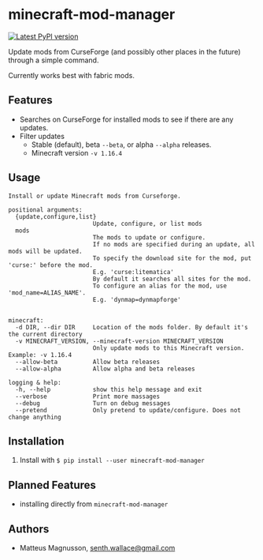 # minecraft-mod-manager

[![Latest PyPI version](https://img.shields.io/pypi/v/minecraft-mod-manager.svg)](https://pypi.python.org/pypi/minecraft-mod-manager)

Update mods from CurseForge (and possibly other places in the future) through a simple command.

Currently works best with fabric mods.

## Features

- Searches on CurseForge for installed mods to see if there are any updates.
- Filter updates
  - Stable (default), beta `--beta`, or alpha `--alpha` releases.
  - Minecraft version `-v 1.16.4`

## Usage

```
Install or update Minecraft mods from Curseforge.

positional arguments:
  {update,configure,list}
                        Update, configure, or list mods
  mods
                        The mods to update or configure.
                        If no mods are specified during an update, all mods will be updated.
                        To specify the download site for the mod, put 'curse:' before the mod.
                        E.g. 'curse:litematica'
                        By default it searches all sites for the mod.
                        To configure an alias for the mod, use 'mod_name=ALIAS_NAME'.
                        E.g. 'dynmap=dynmapforge'


minecraft:
  -d DIR, --dir DIR     Location of the mods folder. By default it's the current directory
  -v MINECRAFT_VERSION, --minecraft-version MINECRAFT_VERSION
                        Only update mods to this Minecraft version. Example: -v 1.16.4
  --allow-beta          Allow beta releases
  --allow-alpha         Allow alpha and beta releases

logging & help:
  -h, --help            show this help message and exit
  --verbose             Print more massages
  --debug               Turn on debug messages
  --pretend             Only pretend to update/configure. Does not change anything
```

## Installation

1. Install with `$ pip install --user minecraft-mod-manager`

## Planned Features

- installing directly from `minecraft-mod-manager`

## Authors

- Matteus Magnusson, senth.wallace@gmail.com

